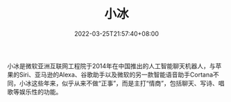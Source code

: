 ﻿---
weight: 
title: "小冰"
description: "小冰是微软亚洲互联网工程院于2014年在中国推出的人工智能聊天机器人，与苹果的Siri、亚马逊的Alexa、谷歌助手以及微软的另一款智能语音助手Cortana不同，小冰这些年来，似乎从来不做“正事”，而是主打“情商”，包括聊天、写诗、唱歌等娱乐性的功能。"
date: 2022-03-25T21:57:40+08:00
lastmod: 2022-03-25T16:45:40+08:00
draft: false
authors: ["Metabd"]
featuredImage: "219.jpg"
link: "http://www.xiaoice.com/"
tags: ["小冰","虚拟人"]
categories: ["navigation"]
navigation: ["虚拟人"]
lightgallery: true
toc: true
pinned: false
recommend: false
recommend1: false
---
小冰是微软亚洲互联网工程院于2014年在中国推出的人工智能聊天机器人，与苹果的Siri、亚马逊的Alexa、谷歌助手以及微软的另一款智能语音助手Cortana不同，小冰这些年来，似乎从来不做“正事”，而是主打“情商”，包括聊天、写诗、唱歌等娱乐性的功能。
